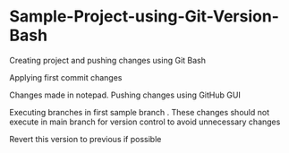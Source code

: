 # Sample-Project-using-Git-Version-Bash
Creating project and pushing changes using Git Bash


Applying first commit changes 

Changes made in notepad. Pushing changes using GitHub GUI

Executing branches in first sample branch . These changes should not execute in main branch for version control to avoid unnecessary changes 

Revert this version to previous if possible

